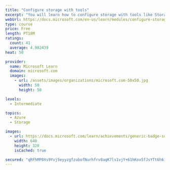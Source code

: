 ```yaml
---
title: "Configure storage with tools"
excerpt: "You will learn how to configure storage with tools like Storage Explorer and AZCopy."
webUrl: https://docs.microsoft.com/en-us/learn/modules/configure-storage-tools/
type: course
price: Free
length: PT18M
ratings:
  count: 41
  average: 4.902439
heat: 50

provider:
  name: Microsoft Learn
  domain: microsoft.com
  images:
    - url: /assets/images/organizations/microsoft.com-50x50.jpg
      width: 50
      height: 50

levels:
  - Intermediate

topics:
  - Azure
  - Storage

images:
  - url: https://docs.microsoft.com/learn/achievements/generic-badge-social.png
    width: 640
    height: 320
    isCached: true

secured: "qRFhMP0Xs9Yvj5eyyzgfzubofNurhfrv8aqK7ls1vjY+61hKov5fJsYTt6h6iFABy7RzE/sy8ne9/RtCL48SXfD4dCjLlix/lM95YBTuWM939Lje3bDOauLSUcja7FW0WcKIyZxSvUmDnihb5o42HB7k07JiezD8OkS3M4mPtMwpi0ebHuezCE6WmUNhaIDShNIVl0CoNl8KzGHELUAAD6IHzRVSUxBfDquQ08N57kIYjXvJsb7L1cvx7DyhzUsm/pXmNzyoHGwcGW7fmVhLiR6zJ3a+KpeyKpbPH1jEZGSajl801UBuRAgcDXBl4arqAvQB6vEChhWPhDS+/ZohvrbmrK+VJa05jjFNBlSs1giZfZQoOi/IRFzm2OPke2jrvb9znVda4khh4btUWCqehVnfCmn6Tq5aS9T67620SL8=;4EcybMUje5TU4NBTm2Crjg=="
---
```


